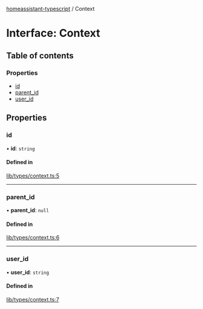 [homeassistant-typescript](../README.md) / Context

# Interface: Context

## Table of contents

### Properties

- [id](Context.md#id)
- [parent\_id](Context.md#parent_id)
- [user\_id](Context.md#user_id)

## Properties

### id

• **id**: `string`

#### Defined in

[lib/types/context.ts:5](https://github.com/benwainwright/hass-ts/blob/31505ab/src/lib/types/context.ts#L5)

___

### parent\_id

• **parent\_id**: ``null``

#### Defined in

[lib/types/context.ts:6](https://github.com/benwainwright/hass-ts/blob/31505ab/src/lib/types/context.ts#L6)

___

### user\_id

• **user\_id**: `string`

#### Defined in

[lib/types/context.ts:7](https://github.com/benwainwright/hass-ts/blob/31505ab/src/lib/types/context.ts#L7)
